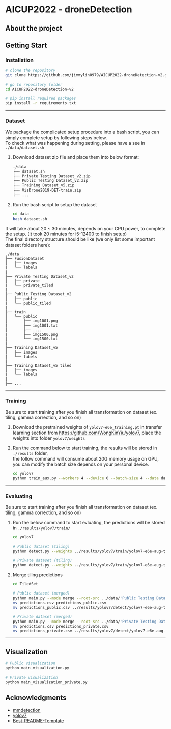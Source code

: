 # AICUP2022 - droneDetection

## About the project

## Getting Start

### Installation

```bash
# clone the repository
git clone https://github.com/jimmylin0979/AICUP2022-droneDetection-v2.git

# go to repository folder
cd AICUP2022-droneDetection-v2

# pip install required packages
pip install -r requirements.txt
```
---

### Dataset

We package the complicated setup procedure into a bash script, you can simply complete setup by following steps below.  
To check what was happening during setting, please have a see in `./data/dataset.sh` 

1. Download dataset zip file and place them into below format:

    ```bash
    ./data
    ├── dataset.sh
    ├── Private Testing Dataset_v2.zip
    ├── Public Testing Dataset_v2.zip
    ├── Training Dataset_v5.zip
    ├── VisDrone2019-DET-train.zip
    ├── ...

    ```
2. Run the bash script to setup the dataset

    ```bash
    cd data
    bash dataset.sh
    ```

It will take about 20 ~ 30 minutes, depends on your CPU power, to complete the setup. (It took 20 minutes for i5-12400 to finish setup)   
The final directory structure should be like (we only list some important dataset folders here):

```
./data
├── FusionDataset
│   ├── images
|   └── labels
|
├── Private Testing Dataset_v2
│   ├── private
|   └── private_tiled
|
├── Public Testing Dataset_v2
│   ├── public
|   └── public_tiled
|
├── train
│   └── public
│       ├── img1001.png
|       ├── img1001.txt
|       ├── ....
|       ├── img1500.png
│       └── img1500.txt
|
├── Training Dataset_v5
│   ├── images
|   └── labels
|
├── Training Dataset_v5 tiled
│   ├── images
|   └── labels
|
├── ...
```

<!-- Second, run the command below to transform the dataset

```bash
# 1. Convert dataset format into YOLOv5Dataset
cd data
python helper_splitDataset_yolov5.py --root-src './Training Dataset_v5' --root-dst './Training Dataset_v5'

# 2. Tiling
cd ../TiledSet
python main.py --mode tile --root-src train_yolo_train --root-dst train_yolo_train

# 3. Take gamma correction on the dataset
``` -->

---

### Training

Be sure to start training after you finish all transformation on dataset (ex. tiling, gamma correction, and so on)

1. Download the pretrained weights of `yolov7-e6e_training.pt` in transfer learning section from https://github.com/WongKinYiu/yolov7,
    place the weights into folder `yolov7/weights`

2. Run the command below to start training, the results will be stored in `./results` folder,   
      the follow command will consume about 20G memory usage on GPU, you can modify the batch size depends on your personal device. 

    ```bash
    cd yolov7
    python train_aux.py --workers 4 --device 0 --batch-size 4 --data data/fusionDataset.yaml --img 1280 1280 --cfg cfg/training/yolov7-e6e.yaml --weights weights/yolov7-e6e_training.pt --name yolov7-e6e-aug-tile-fusion --hyp data/hyp.scratch.custom.yaml --label-smoothing 0.1
    ```

---

### Evaluating

Be sure to start training after you finish all transformation on dataset (ex. tiling, gamma correction, and so on)

1. Run the below command to start evluating, the predictions will be stored in `./results/yolov7/train/`
    ```bash
    cd yolov7

    # Public dataset (tiling)
    python detect.py --weights ../results/yolov7/train/yolov7-e6e-aug-tile-fusion/weights/best.pt --source ../data/Public\ Testing\ Dataset_v2/public_tiled/data/ --img-size 1280 --conf-thres 0.4 --device 0 --save-txt --save-conf --nosave --augment --name yolov7-e6e-aug-tile-fusion-public

    # Private dataset (tiling)
    python detect.py --weights ../results/yolov7/train/yolov7-e6e-aug-tile-fusion/weights/best.pt --source ../data/Private\ Testing\ Dataset_v2/private_tiled/data/ --img-size 1280 --conf-thres 0.4 --device 0 --save-txt --save-conf --nosave --augment --name yolov7-e6e-aug-tile-fusion-private
    ```

2. Merge tiling predictions
    ```bash
    cd TiledSet

    # Public dataset (merged)
    python main.py --mode merge --root-src ../data/'Public Testing Dataset_v2'/public --root-dst ../results/yolov7/detect/yolov7-e6e-aug-tile-fusion-public/predictionstile.csv
    mv predictions.csv predictions_public.csv
    mv predictions_public.csv ../results/yolov7/detect/yolov7-e6e-aug-tile-fusion-public/predictions_public.csv

    # Private dataset (merged)
    python main.py --mode merge --root-src ../data/'Private Testing Dataset_v2'/private --root-dst ../results/yolov7/detect/yolov7-e6e-aug-tile-fusion-private/predictions_tile.csv
    mv predictions.csv predictions_private.csv
    mv predictions_private.csv ../results/yolov7/detect/yolov7-e6e-aug-tile-fusion-private/predictions_private.csv
    ```
---

## Visualization

```bash
# Public visualization
python main_visualization.py

# Private visualization
python main_visualization_private.py
```

## Acknowledgments

* [mmdetection](https://github.com/open-mmlab/mmdetection)
* [yolov7](https://github.com/WongKinYiu/yolov7)
* [Best-README-Template](https://github.com/othneildrew/Best-README-Template)